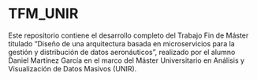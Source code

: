 # TFM_UNIR
Este repositorio contiene el desarrollo completo del Trabajo Fin de Máster titulado “Diseño de una arquitectura basada en microservicios para la gestión y distribución de datos aeronáuticos”, realizado por el alumno Daniel Martínez García en el marco del Máster Universitario en Análisis y Visualización de Datos Masivos (UNIR).
